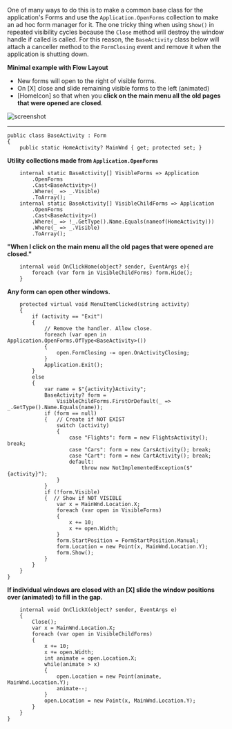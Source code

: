 One of many ways to do this is to make a common base class for the application's Forms and use the `Application.OpenForms` collection to make an ad hoc form manager for it. The one tricky thing when using `Show()` in repeated visibility cycles because the `Close` method will destroy the window handle if called is called. For this reason, the `BaseActivity` class below will attach a canceller method to the `FormClosing` event and remove it when the application is shutting down.

**Minimal example with Flow Layout**
- New forms will open to the right of visible forms.
- On [X] close and slide remaining visible forms to the left (animated)
- [HomeIcon] so that when you **click on the main menu all the old pages that were opened are closed**.

![screenshot](https://github.com/IVSoftware/activity-shell/blob/saf-version/activity-shell/Screenshots/screenshot.png)
***


    public class BaseActivity : Form
    {
        public static HomeActivity? MainWnd { get; protected set; }

**Utility collections made from `Application.OpenForms`**

        internal static BaseActivity[] VisibleForms => Application
            .OpenForms
            .Cast<BaseActivity>()
            .Where(_ => _.Visible)
            .ToArray();
        internal static BaseActivity[] VisibleChildForms => Application
            .OpenForms
            .Cast<BaseActivity>()
            .Where(_ => !_.GetType().Name.Equals(nameof(HomeActivity)))
            .Where(_ => _.Visible)
            .ToArray();            


**"When I click on the main menu all the old pages that were opened are closed."**

        internal void OnClickHome(object? sender, EventArgs e){
            foreach (var form in VisibleChildForms) form.Hide();
        }

**Any form can open other windows.**

        protected virtual void MenuItemClicked(string activity)
        {
            if (activity == "Exit")
            {
                // Remove the handler. Allow close.
                foreach (var open in Application.OpenForms.OfType<BaseActivity>())
                {
                    open.FormClosing -= open.OnActivityClosing;
                }
                Application.Exit();
            }
            else
            {
                var name = $"{activity}Activity";
                BaseActivity? form = 
                    VisibleChildForms.FirstOrDefault(_ => _.GetType().Name.Equals(name));
                if (form == null)
                {   // Create if NOT EXIST
                    switch (activity)
                    {
                        case "Flights": form = new FlightsActivity(); break;
                        case "Cars": form = new CarsActivity(); break;
                        case "Cart": form = new CartActivity(); break;
                        default:
                            throw new NotImplementedException($"{activity}");
                    }
                }
                if (!form.Visible)
                {  // Show if NOT VISIBLE
                    var x = MainWnd.Location.X;
                    foreach (var open in VisibleForms)
                    {
                        x += 10;
                        x += open.Width;
                    }
                    form.StartPosition = FormStartPosition.Manual;
                    form.Location = new Point(x, MainWnd.Location.Y);
                    form.Show();
                }
            }
        }
    }

**If individual windows are closed with an [X] slide the window positions over (animated) to fill in the gap.**

        internal void OnClickX(object? sender, EventArgs e)
        {
            Close();
            var x = MainWnd.Location.X;
            foreach (var open in VisibleChildForms)
            {
                x += 10;
                x += open.Width;
                int animate = open.Location.X;
                while(animate > x)
                {
                    open.Location = new Point(animate, MainWnd.Location.Y);
                    animate--;
                }
                open.Location = new Point(x, MainWnd.Location.Y);
            }
        }
    }


